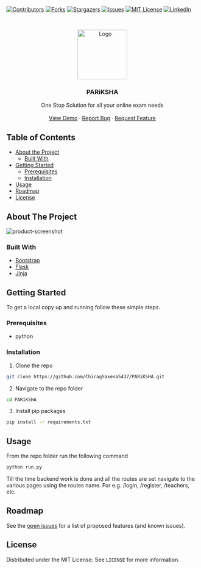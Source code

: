 [![Contributors][contributors-shield]][contributors-url]
[![Forks][forks-shield]][forks-url]
[![Stargazers][stars-shield]][stars-url]
[![Issues][issues-shield]][issues-url]
[![MIT License][license-shield]][license-url]
[![LinkedIn][linkedin-shield]][linkedin-url]



<br />
<p align="center">
  <a href="https://github.com/ChiragSaxena5437/PARiKSHA">
    <img src="images/logo.png" alt="Logo" width="130" height="130">
  </a>

  <h3 align="center">PARiKSHA</h3>

  <p align="center">
    One Stop Solution for all your online exam needs
    <br />
    <br />
    <a href="https://github.com/ChiragSaxena5437/PARiKSHA">View Demo</a>
    ·
    <a href="https://github.com/ChiragSaxena5437/PARiKSHA/issues">Report Bug</a>
    ·
    <a href="https://github.com/ChiragSaxena5437/PARiKSHA/issues">Request Feature</a>
  </p>
</p>


## Table of Contents

* [About the Project](#about-the-project)
  * [Built With](#built-with)
* [Getting Started](#getting-started)
  * [Prerequisites](#prerequisites)
  * [Installation](#installation)
* [Usage](#usage)
* [Roadmap](#roadmap)
* [License](#license)



## About The Project

![product-screenshot]



### Built With

* [Bootstrap](https://getbootstrap.com/)
* [Flask](https://flask.palletsprojects.com/)
* [Jinja](https://jinja.palletsprojects.com/)



## Getting Started

To get a local copy up and running follow these simple steps.

### Prerequisites

* python


### Installation

1. Clone the repo
```sh
git clone https://github.com/ChiragSaxena5437/PARiKSHA.git
```
2. Navigate to the repo folder
```sh
cd PARiKSHA
```
3. Install pip packages
```sh
pip install -r requirements.txt
```



## Usage

From the repo folder run the following command
```sh
python run.py
```

Till the time backend work is done and all the routes are set navigate to the various pages using the routes name. For e.g. /login, /register, /teachers, etc.



## Roadmap

See the [open issues](https://github.com/ChiragSaxena5437/PARiKSHA/issues) for a list of proposed features (and known issues).



## License

Distributed under the MIT License. See `LICENSE` for more information.






<!-- MARKDOWN LINKS & IMAGES -->
<!-- https://www.markdownguide.org/basic-syntax/#reference-style-links -->
[contributors-shield]: https://img.shields.io/github/contributors/github_username/repo.svg?style=flat-square
[contributors-url]: https://github.com/ChiragSaxena5437/PARiKSHA/graphs/contributors
[forks-shield]: https://img.shields.io/github/forks/github_username/repo.svg?style=flat-square
[forks-url]: https://github.com/ChiragSaxena5437/PARiKSHA/network/members
[stars-shield]: https://img.shields.io/github/stars/github_username/repo.svg?style=flat-square
[stars-url]: https://github.com/ChiragSaxena5437/PARiKSHA/stargazers
[issues-shield]: https://img.shields.io/github/issues/github_username/repo.svg?style=flat-square
[issues-url]: https://github.com/ChiragSaxena5437/PARiKSHA/issues
[license-shield]: https://img.shields.io/github/license/github_username/repo.svg?style=flat-square
[license-url]: https://github.com/ChiragSaxena5437/PARiKSHA/blob/master/LICENSE.txt
[linkedin-shield]: https://img.shields.io/badge/-LinkedIn-black.svg?style=flat-square&logo=linkedin&colorB=555
[linkedin-url]: https://linkedin.com/in/pulkit-vyas
[product-screenshot]: images/About.png